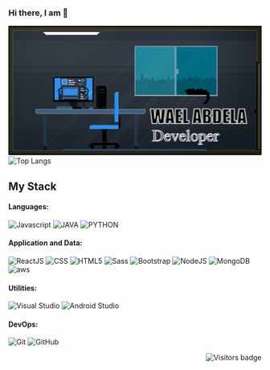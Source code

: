 ### Hi there, I am  👋

![1](https://github.com/WaelAbdella/WaelAbdella/blob/main/gifntext-gif.gif)                                                                                 ![Top Langs](https://github-readme-stats.vercel.app/api/top-langs/?username=WaelAbdella&theme=midnight-purple)


## My Stack

#### Languages:

![Javascript](https://www.vectorlogo.zone/logos/javascript/javascript-horizontal.svg)
![JAVA](https://www.vectorlogo.zone/logos/java/java-ar21.svg)
![PYTHON](https://www.vectorlogo.zone/logos/python/python-ar21.svg)
#### Application and Data:
![ReactJS](https://www.vectorlogo.zone/logos/reactjs/reactjs-ar21.svg)
![CSS](https://www.vectorlogo.zone/logos/netlifyapp_watercss/netlifyapp_watercss-ar21.svg)
![HTML5](https://www.vectorlogo.zone/logos/w3_html5/w3_html5-ar21.svg)
![Sass](https://www.vectorlogo.zone/logos/sass-lang/sass-lang-ar21.svg)
![Bootstrap](https://www.vectorlogo.zone/logos/getbootstrap/getbootstrap-ar21.svg)
![NodeJS](https://www.vectorlogo.zone/logos/nodejs/nodejs-ar21.svg)
![MongoDB](https://www.vectorlogo.zone/logos/mongodb/mongodb-ar21.svg)
![aws](https://www.vectorlogo.zone/logos/amazon_aws/amazon_aws-ar21.svg)

#### Utilities:

![Visual Studio](https://www.vectorlogo.zone/logos/visualstudio_code/visualstudio_code-ar21.svg)
![Android Studio](https://www.vectorlogo.zone/logos/android/android-ar21.svg)

#### DevOps:

![Git](https://www.vectorlogo.zone/logos/git-scm/git-scm-ar21.svg)
![GitHub](https://www.vectorlogo.zone/logos/github/github-ar21.svg)


<a href="https://badges.pufler.dev">
    <img align="right" src="https://badges.pufler.dev/visits/WaelAbdella/WaelAbdella?color=yellow" alt="Visitors badge" />
 </a>

[linkedin]: https://www.linkedin.com/in/wael-abdella-96a27417b/
[gmail]: mailto:waelahmed98@gmail.com
[medium]: https://tassiaaccioly.medium.com/


<!--
![L1cardo's github stats](https://github-readme-stats.vercel.app/api?username=WaelAbdella&show_icons=true)
**WaelAbdella/WaelAbdella** is a ✨ _special_ ✨ repository because its `README.md` (this file) appears on your GitHub profile.

Here are some ideas to get you started:

- 🔭 I’m currently working on ...
- 🌱 I’m currently learning ...
- 👯 I’m looking to collaborate on ...
- 🤔 I’m looking for help with ...
- 💬 Ask me about ...
- 📫 How to reach me: ...
- 😄 Pronouns: ...
- ⚡ Fun fact: ...
-->
